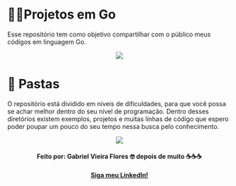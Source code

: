 # 👨‍💻Projetos em Go
Esse repositório tem como objetivo compartilhar com o público meus códigos em linguagem Go.


<p align = 'center'>
  <img src='https://user-images.githubusercontent.com/48156370/82371234-38101400-99f0-11ea-91a3-e615376ed4ac.gif'>
</p>

# 📁 Pastas
O repositório está dividido em níveis de dificuldades, para que você possa se achar melhor dentro do seu nível de programação. Dentro desses diretórios existem exemplos, projetos e muitas linhas de código que espero poder poupar um pouco do seu tempo nessa busca pelo conhecimento.

<p align = 'center'>
  <img src='https://user-images.githubusercontent.com/48156370/82371551-c389a500-99f0-11ea-9662-236df3b460af.gif'>
</p>

<h4 align = "center">
Feito por: Gabriel Vieira Flores 🤓
depois de muito ☕☕☕
</h4>

<p align = 'center'>
  <strong><a href='https://www.linkedin.com/in/gvieiraf/'>Siga meu LinkedIn!</a></strong>
</p>
